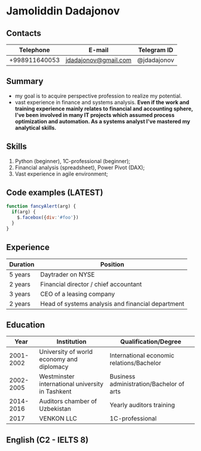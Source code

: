 # Jamoliddin Dadajonov

## Contacts
Telephone|E-mail|Telegram ID
---------|------|-----------
+998911640053|jdadajonov@gmail.com|@jdadajonov

## Summary
+ my goal is to acquire perspective profession to realize my potential.
+ vast experience in finance and systems analysis.
__Even if the work and training experience mainly relates to financial and accounting sphere, I've been involved in many IT projects which assumed process optimization and automation. As a systems analyst I've mastered my analytical skills.__

## Skills
1. Python (beginner), 1C-professional (beginner);
2. Financial analysis (spreadsheet), Power Pivot (DAX);
2. Vast experience in agile environment;

## Code examples (LATEST)
```javascript
function fancyAlert(arg) {
  if(arg) {
    $.facebox({div:'#foo'})
  }
}
```

## Experience
Duration|Position
--------|--------
5 years|Daytrader on NYSE
2 years|Financial director / chief accountant
3 years|CEO of a leasing company
2 years|Head of systems analysis and financial department

## Education
Year|Institution|Qualification/Degree
----|-----------|--------------------
2001-2002| University of world economy and diplomacy|International economic relations/Bachelor
2002-2005| Westminster international university in Tashkent| Business administration/Bachelor of arts
2014-2016| Auditors chamber of Uzbekistan| Yearly auditors training
2017|VENKON LLC| 1C-professional

## English (C2 - IELTS 8)